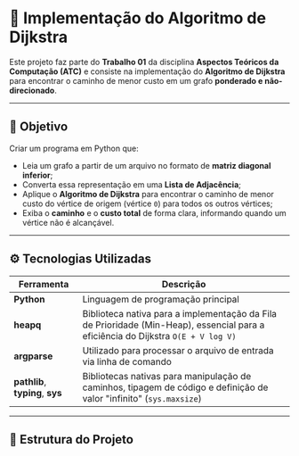 # 💾 Implementação do Algoritmo de Dijkstra

Este projeto faz parte do **Trabalho 01** da disciplina **Aspectos Teóricos da Computação (ATC)** e consiste na implementação do **Algoritmo de Dijkstra** para encontrar o caminho de menor custo em um grafo **ponderado e não-direcionado**.

---

## 🎯 Objetivo

Criar um programa em Python que:

- Leia um grafo a partir de um arquivo no formato de **matriz diagonal inferior**;
- Converta essa representação em uma **Lista de Adjacência**;
- Aplique o **Algoritmo de Dijkstra** para encontrar o caminho de menor custo do vértice de origem (vértice `0`) para todos os outros vértices;
- Exiba o **caminho** e o **custo total** de forma clara, informando quando um vértice não é alcançável.

---

## ⚙️ Tecnologias Utilizadas

| Ferramenta | Descrição |
|-------------|------------|
| **Python** | Linguagem de programação principal |
| **heapq** | Biblioteca nativa para a implementação da Fila de Prioridade (Min-Heap), essencial para a eficiência do Dijkstra `O(E + V log V)` |
| **argparse** | Utilizado para processar o arquivo de entrada via linha de comando |
| **pathlib**, **typing**, **sys** | Bibliotecas nativas para manipulação de caminhos, tipagem de código e definição de valor "infinito" (`sys.maxsize`) |

---

## 📂 Estrutura do Projeto

